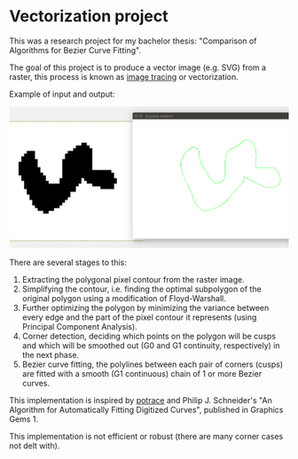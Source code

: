 # Vectorization project

This was a research project for my bachelor thesis:
"Comparison of Algorithms for Bezier Curve Fitting".

The goal of this project is to produce a vector image (e.g. SVG)
from a raster, this process is known as [image tracing](https://en.wikipedia.org/wiki/Image_tracing) or vectorization.

Example of input and output:

![Alt text](/screenshot.png?raw=true "Optional Title")

There are several stages to this:

1. Extracting the polygonal pixel contour from the raster image.
2. Simplifying the contour, i.e. finding the optimal subpolygon of the original polygon using a modification of Floyd-Warshall.
3. Further optimizing the polygon by minimizing the variance between every edge and the part of the pixel contour it represents (using Principal Component Analysis).
4. Corner detection, deciding which points on the polygon will be cusps and which will be smoothed out (G0 and G1 continuity, respectively) in the next phase.
5. Bezier curve fitting, the polylines between each pair of corners (cusps) are fitted with a smooth (G1 continuous) chain of 1 or more Bezier curves.

This implementation is inspired by [potrace](http://potrace.sourceforge.net/) and Philip J. Schneider's "An Algorithm for Automatically Fitting Digitized Curves", published in Graphics Gems 1.

This implementation is not efficient or robust (there are many corner cases not delt with).




